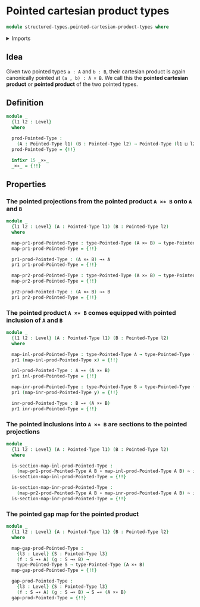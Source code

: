 # Pointed cartesian product types

```agda
module structured-types.pointed-cartesian-product-types where
```

<details><summary>Imports</summary>

```agda
open import foundation.cartesian-product-types
open import foundation.dependent-pair-types
open import foundation.equality-cartesian-product-types
open import foundation.function-types
open import foundation.homotopies
open import foundation.identity-types
open import foundation.universe-levels

open import structured-types.pointed-maps
open import structured-types.pointed-types
```

</details>

## Idea

Given two pointed types `a : A` and `b : B`, their cartesian product is again
canonically pointed at `(a , b) : A × B`. We call this the **pointed cartesian
product** or **pointed product** of the two pointed types.

## Definition

```agda
module _
  {l1 l2 : Level}
  where

  prod-Pointed-Type :
    (A : Pointed-Type l1) (B : Pointed-Type l2) → Pointed-Type (l1 ⊔ l2)
  prod-Pointed-Type = {!!}

  infixr 15 _×∗_
  _×∗_ = {!!}
```

## Properties

### The pointed projections from the pointed product `A ×∗ B` onto `A` and `B`

```agda
module _
  {l1 l2 : Level} (A : Pointed-Type l1) (B : Pointed-Type l2)
  where

  map-pr1-prod-Pointed-Type : type-Pointed-Type (A ×∗ B) → type-Pointed-Type A
  map-pr1-prod-Pointed-Type = {!!}

  pr1-prod-Pointed-Type : (A ×∗ B) →∗ A
  pr1 pr1-prod-Pointed-Type = {!!}

  map-pr2-prod-Pointed-Type : type-Pointed-Type (A ×∗ B) → type-Pointed-Type B
  map-pr2-prod-Pointed-Type = {!!}

  pr2-prod-Pointed-Type : (A ×∗ B) →∗ B
  pr1 pr2-prod-Pointed-Type = {!!}
```

### The pointed product `A ×∗ B` comes equipped with pointed inclusion of `A` and `B`

```agda
module _
  {l1 l2 : Level} (A : Pointed-Type l1) (B : Pointed-Type l2)
  where

  map-inl-prod-Pointed-Type : type-Pointed-Type A → type-Pointed-Type (A ×∗ B)
  pr1 (map-inl-prod-Pointed-Type x) = {!!}

  inl-prod-Pointed-Type : A →∗ (A ×∗ B)
  pr1 inl-prod-Pointed-Type = {!!}

  map-inr-prod-Pointed-Type : type-Pointed-Type B → type-Pointed-Type (A ×∗ B)
  pr1 (map-inr-prod-Pointed-Type y) = {!!}

  inr-prod-Pointed-Type : B →∗ (A ×∗ B)
  pr1 inr-prod-Pointed-Type = {!!}
```

### The pointed inclusions into `A ×∗ B` are sections to the pointed projections

```agda
module _
  {l1 l2 : Level} (A : Pointed-Type l1) (B : Pointed-Type l2)
  where

  is-section-map-inl-prod-Pointed-Type :
    (map-pr1-prod-Pointed-Type A B ∘ map-inl-prod-Pointed-Type A B) ~ id
  is-section-map-inl-prod-Pointed-Type = {!!}

  is-section-map-inr-prod-Pointed-Type :
    (map-pr2-prod-Pointed-Type A B ∘ map-inr-prod-Pointed-Type A B) ~ id
  is-section-map-inr-prod-Pointed-Type = {!!}
```

### The pointed gap map for the pointed product

```agda
module _
  {l1 l2 : Level} {A : Pointed-Type l1} {B : Pointed-Type l2}
  where

  map-gap-prod-Pointed-Type :
    {l3 : Level} {S : Pointed-Type l3}
    (f : S →∗ A) (g : S →∗ B) →
    type-Pointed-Type S → type-Pointed-Type (A ×∗ B)
  map-gap-prod-Pointed-Type = {!!}

  gap-prod-Pointed-Type :
    {l3 : Level} {S : Pointed-Type l3}
    (f : S →∗ A) (g : S →∗ B) → S →∗ (A ×∗ B)
  gap-prod-Pointed-Type = {!!}
```
